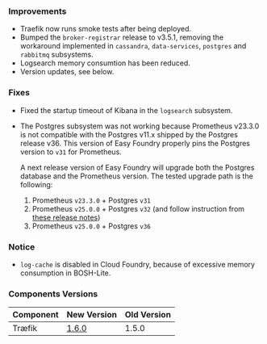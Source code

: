 ### Improvements

- Traefik now runs smoke tests after being deployed.
- Bumped the `broker-registrar` release to v3.5.1, removing the workaround
  implemented in `cassandra`, `data-services`, `postgres` and  `rabbitmq`
  subsystems.
- Logsearch memory consumtion has been reduced.
- Version updates, see below.

### Fixes

- Fixed the startup timeout of Kibana in the `logsearch` subsystem.

- The Postgres subsystem was not working because Prometheus v23.3.0 is not
  compatible with the Postgres v11.x shipped by the Postgres release v36.
  This version of Easy Foundry properly pins the Postgres version to `v31` for
  Prometheus.

  A next release version of Easy Foundry will upgrade both the Postgres
  database and the Prometheus version. The tested upgrade path is the
  following:

  1. Prometheus `v23.3.0` + Postgres `v31`
  2. Prometheus `v25.0.0` + Postgres `v32` (and follow instruction from
     [these release notes](https://github.com/cloudfoundry/postgres-release/releases/tag/v32))
  3. Prometheus `v25.0.0` + Postgres `v36`

### Notice

- `log-cache` is disabled in Cloud Foundry, because of excessive memory
  consumption in BOSH-Lite.

### Components Versions

Component | New Version | Old Version
---|---|---
Træfik | [1.6.0](https://github.com/gstackio/traefik-boshrelease/releases/tag/v1.6.0) | 1.5.0
